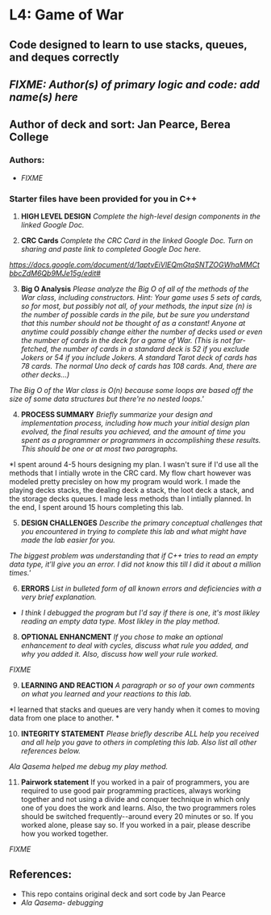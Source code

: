 # L4: Game of War
## Code designed to learn to use stacks, queues, and deques correctly

## *FIXME: Author(s) of primary logic and code: add name(s) here*

## Author of deck and sort: Jan Pearce, Berea College

### Authors:

- *FIXME*

### Starter files have been provided for you in C++

1. **HIGH LEVEL DESIGN**
*Complete the high-level design components in the linked Google Doc.*

2. **CRC Cards**
*Complete the CRC Card in the linked Google Doc. Turn on sharing and paste link to completed Google Doc here.*

*https://docs.google.com/document/d/1aptvEiVlEQmGtqSNTZOGWhaMMCtbbcZdM6Qb9MJe15g/edit#*

3. **Big O Analysis**
*Please analyze the Big O of all of the methods of the War class, including constructors. Hint: Your game uses 5 sets of cards, so for most, but possibly not all, of your methods, the input size (n) is the number of possible cards in the pile, but be sure you understand that this number should not be thought of as a constant! Anyone at anytime could possibly change either the number of decks used or even the number of cards in the deck for a game of War. (This is not far-fetched, the number of cards in a standard deck is 52 if you exclude Jokers or 54 if you include Jokers. A standard Tarot deck of cards has 78 cards. The normal Uno deck of cards has 108 cards. And, there are other decks...)*

*The Big O of the War class is O(n) because some loops are based off the size of some data structures but there're no nested loops.'*

4. **PROCESS SUMMARY**
*Briefly summarize your design and implementation process,
including how much your initial design plan evolved,
the final results you achieved, and the amount of time you spent
as a programmer or programmers in accomplishing these results.
This should be one or at most two paragraphs.*

*I spent around 4-5 hours designing my plan. I wasn't sure if I'd use all the methods that I intially wrote in the CRC card. My flow chart however was modeled pretty precisley on 
how my program would work. I made the playing decks stacks, the dealing deck a stack, the loot deck a stack, and the storage decks queues. I made less methods than I intially planned.
In the end, I spent around 15 hours completing this lab.

5. **DESIGN CHALLENGES**
*Describe the primary conceptual challenges that you encountered
in trying to complete this lab and what might have made the
lab easier for you.*

*The biggest problem was understanding that if C++ tries to read an empty data type, it'll give you an error. I did not know this till
I did it about a million times.'*

6. **ERRORS**
*List in bulleted form of all known errors
and deficiencies with a very brief explanation.*

- *I think I debugged the program but I'd say if there is one, it's most likley reading an empty data type. Most likley in the play method.*

8. **OPTIONAL ENHANCMENT**
*If you chose to make an optional enhancement to deal with cycles,
discuss what rule you added, and why you added it. Also, discuss
how well your rule worked.*

*FIXME*

9. **LEARNING AND REACTION**
*A paragraph or so of your own comments
on what you learned and your reactions to this lab.*

*I learned that stacks and queues are very handy when it comes to moving data from one place to another. *

10. **INTEGRITY STATEMENT**
*Please briefly describe ALL help you received and
all help you gave to others in completing this lab.
Also list all other references below.*

*Ala Qasema helped me debug my play method.*

11. **Pairwork statement**
If you worked in a pair of programmers, you are required to use good pair programming practices, always working together and not using a divide and conquer technique in which only one of you does the work and learns. Also, the two programmers roles should be switched frequently--around every 20 minutes or so. If you worked alone, please say so. If you worked in a pair, please describe how you worked together.

*FIXME*

## References:
- This repo contains original deck and sort code by Jan Pearce
- *Ala Qasema- debugging*
